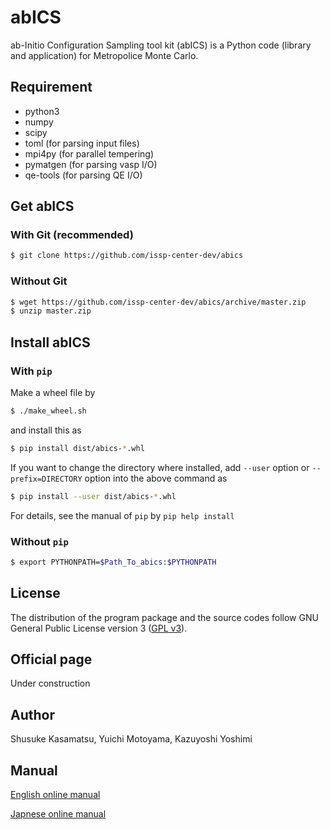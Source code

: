 # abICS
ab-Initio Configuration Sampling tool kit (abICS) is a Python code (library and application) for Metropolice Monte Carlo.

## Requirement

- python3
- numpy
- scipy
- toml (for parsing input files)
- mpi4py (for parallel tempering)
- pymatgen (for parsing vasp I/O)
- qe-tools (for parsing QE I/O)

## Get abICS

### With Git (recommended)

``` bash
$ git clone https://github.com/issp-center-dev/abics
```

### Without Git

``` bash
$ wget https://github.com/issp-center-dev/abics/archive/master.zip
$ unzip master.zip
```

## Install abICS

### With `pip`

Make a wheel file by

``` bash
$ ./make_wheel.sh
```

and install this as

``` bash
$ pip install dist/abics-*.whl
```

If you want to change the directory where installed,
add `--user` option or `--prefix=DIRECTORY` option into the above command as

``` bash
$ pip install --user dist/abics-*.whl
```

For details, see the manual of `pip` by `pip help install`

### Without `pip`

``` bash
$ export PYTHONPATH=$Path_To_abics:$PYTHONPATH
```

## License

The distribution of the program package and the source codes follow GNU General Public License version 3 ([GPL v3](http://www.gnu.org/licenses/gpl-3.0.en.html)). 

## Official page

Under construction

## Author

Shusuke Kasamatsu, Yuichi Motoyama, Kazuyoshi Yoshimi

## Manual

[English online manual](https://issp-center-dev.github.io/abICS/docs/sphinx/en/build/html/index.html)

[Japnese online manual](https://issp-center-dev.github.io/abICS/docs/sphinx/ja/build/html/index.html)
